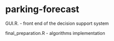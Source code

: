 # parking-forecast

GUI.R. - front end of the decision support system 

final_preparation.R - algorithms implementation
